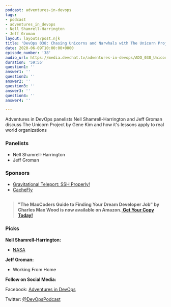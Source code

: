 ```yaml
---
podcast: adventures-in-devops
tags:
- podcast
- adventures_in_devops
- Nell Shamrell-Harrington
- Jeff Groman
layout: layouts/post.njk
title: 'DevOps 038: Chasing Unicorns and Narwhals with The Unicorn Project'
date: 2020-06-09T10:00:00+0000
episode_number: '38'
audio_url: https://media.devchat.tv/adventures-in-devops/ADO_038_Unicorn_Project.mp3
duration: '59:55'
question1: ''
answer1: ''
question2: ''
answer2: ''
question3: ''
answer3: ''
question4: ''
answer4: ''

---
```

Adventures in DevOps panelists Nell Shamrell-Harrington and Jeff Groman discuss The Unicorn Project by Gene Kim and how it's lessons apply to real world organizations

### **Panelists**

* Nell Shamrell-Harrington
* Jeff Groman

### **Sponsors**

* [Gravitational Teleport: SSH Properly!](https://gravitational.com/teleport)
* [CacheFly](https://www.cachefly.com/)

## 

> **"The MaxCoders Guide to Finding Your Dream Developer Job" by Charles Max Wood is now available on Amazon.**[ **Get Your Copy Today!**](https://www.amazon.com/gp/product/B081MBL5C9/ref=as_li_ss_tl?ie=UTF8&linkCode=sl1&tag=devchattv-20&linkId=9d61363241636e2546ef46abba198746&language=en_US)

### **Picks**

**Nell Shamrell-Harrington:**

* [NASA](https://www.nasa.gov/)

**Jeff Groman:**

* Working From Home

**Follow on Social Media:**

Facebook: [Adventures in DevOps](https://www.facebook.com/AdventuresinDevOps/)

Twitter: [@DevOpsPodcast](https://twitter.com/DevOpsPodcast)